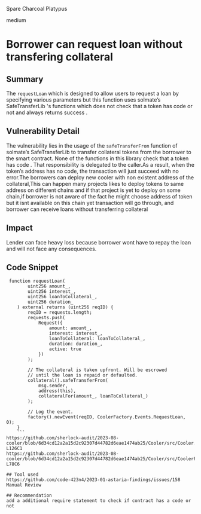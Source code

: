Spare Charcoal Platypus

medium

# Borrower can request loan without transfering collateral
## Summary
The  `requestLoan` which is designed to allow users to request a loan by specifying various parameters but this function uses solmate’s SafeTransferLib 's functions which does not check that a token has code or not and always returns success .

## Vulnerability Detail
The vulnerability lies in the usage of the `safeTransferFrom` function of solmate’s SafeTransferLib to transfer collateral tokens from the borrower to the smart contract. None of the functions in this library check that a token has code . That responsibility is delegated to the caller.As a result, when the token’s address has no code, the transaction will just succeed with no error.The borrowers can deploy new cooler with non existent address of the collateral,This can happen many projects likes to deploy tokens to same address on different chains and if that project is yet to deploy on some chain,if borrower is not aware of the fact he might choose address of token but it isnt available on this chain yet transaction will go through, and borrower can receive loans without transferring collateral

## Impact
Lender can face heavy loss because borrower wont have to repay the loan and will not face any consequences.


## Code Snippet

```solidity
 function requestLoan(
        uint256 amount_,
        uint256 interest_,
        uint256 loanToCollateral_,
        uint256 duration_
    ) external returns (uint256 reqID) {
        reqID = requests.length;
        requests.push(
            Request({
                amount: amount_,
                interest: interest_,
                loanToCollateral: loanToCollateral_,
                duration: duration_,
                active: true
            })
        );

        // The collateral is taken upfront. Will be escrowed
        // until the loan is repaid or defaulted.
        collateral().safeTransferFrom(
            msg.sender,
            address(this),
            collateralFor(amount_, loanToCollateral_)
        );

        // Log the event.
        factory().newEvent(reqID, CoolerFactory.Events.RequestLoan, 0);
    }
    ```
https://github.com/sherlock-audit/2023-08-cooler/blob/6d34cd12a2a15d2c92307d44782d6eae1474ab25/Cooler/src/Cooler.sol#L98C1-L126C1
https://github.com/sherlock-audit/2023-08-cooler/blob/6d34cd12a2a15d2c92307d44782d6eae1474ab25/Cooler/src/CoolerFactory.sol#L58C1-L78C6

## Tool used
https://github.com/code-423n4/2023-01-astaria-findings/issues/158
Manual Review

## Recommendation
add a additional require statement to check if contract has a code or not
